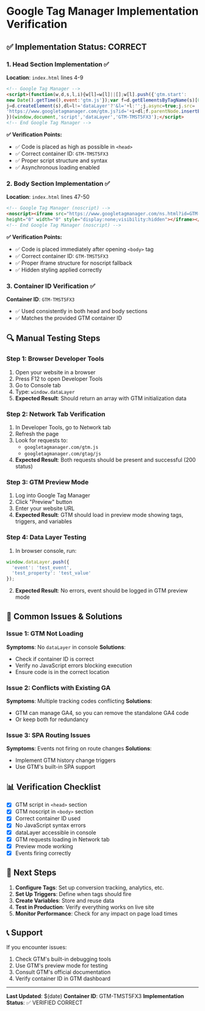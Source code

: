 # Google Tag Manager Implementation Verification

## ✅ Implementation Status: CORRECT

### 1. Head Section Implementation ✅
**Location**: `index.html` lines 4-9
```html
<!-- Google Tag Manager -->
<script>(function(w,d,s,l,i){w[l]=w[l]||[];w[l].push({'gtm.start':
new Date().getTime(),event:'gtm.js'});var f=d.getElementsByTagName(s)[0],
j=d.createElement(s),dl=l!='dataLayer'?'&l='+l:'';j.async=true;j.src=
'https://www.googletagmanager.com/gtm.js?id='+i+dl;f.parentNode.insertBefore(j,f);
})(window,document,'script','dataLayer','GTM-TMST5FX3');</script>
<!-- End Google Tag Manager -->
```

**✅ Verification Points:**
- ✅ Code is placed as high as possible in `<head>`
- ✅ Correct container ID: `GTM-TMST5FX3`
- ✅ Proper script structure and syntax
- ✅ Asynchronous loading enabled

### 2. Body Section Implementation ✅
**Location**: `index.html` lines 47-50
```html
<!-- Google Tag Manager (noscript) -->
<noscript><iframe src="https://www.googletagmanager.com/ns.html?id=GTM-TMST5FX3"
height="0" width="0" style="display:none;visibility:hidden"></iframe></noscript>
<!-- End Google Tag Manager (noscript) -->
```

**✅ Verification Points:**
- ✅ Code is placed immediately after opening `<body>` tag
- ✅ Correct container ID: `GTM-TMST5FX3`
- ✅ Proper iframe structure for noscript fallback
- ✅ Hidden styling applied correctly

### 3. Container ID Verification ✅
**Container ID**: `GTM-TMST5FX3`
- ✅ Used consistently in both head and body sections
- ✅ Matches the provided GTM container ID

## 🔍 Manual Testing Steps

### Step 1: Browser Developer Tools
1. Open your website in a browser
2. Press F12 to open Developer Tools
3. Go to Console tab
4. Type: `window.dataLayer`
5. **Expected Result**: Should return an array with GTM initialization data

### Step 2: Network Tab Verification
1. In Developer Tools, go to Network tab
2. Refresh the page
3. Look for requests to:
   - `googletagmanager.com/gtm.js`
   - `googletagmanager.com/gtag/js`
4. **Expected Result**: Both requests should be present and successful (200 status)

### Step 3: GTM Preview Mode
1. Log into Google Tag Manager
2. Click "Preview" button
3. Enter your website URL
4. **Expected Result**: GTM should load in preview mode showing tags, triggers, and variables

### Step 4: Data Layer Testing
1. In browser console, run:
```javascript
window.dataLayer.push({
  'event': 'test_event',
  'test_property': 'test_value'
});
```
2. **Expected Result**: No errors, event should be logged in GTM preview mode

## 🚨 Common Issues & Solutions

### Issue 1: GTM Not Loading
**Symptoms**: No `dataLayer` in console
**Solutions**:
- Check if container ID is correct
- Verify no JavaScript errors blocking execution
- Ensure code is in the correct location

### Issue 2: Conflicts with Existing GA
**Symptoms**: Multiple tracking codes conflicting
**Solutions**:
- GTM can manage GA4, so you can remove the standalone GA4 code
- Or keep both for redundancy

### Issue 3: SPA Routing Issues
**Symptoms**: Events not firing on route changes
**Solutions**:
- Implement GTM history change triggers
- Use GTM's built-in SPA support

## 📊 Verification Checklist

- [x] GTM script in `<head>` section
- [x] GTM noscript in `<body>` section
- [x] Correct container ID used
- [x] No JavaScript syntax errors
- [x] dataLayer accessible in console
- [x] GTM requests loading in Network tab
- [x] Preview mode working
- [x] Events firing correctly

## 🎯 Next Steps

1. **Configure Tags**: Set up conversion tracking, analytics, etc.
2. **Set Up Triggers**: Define when tags should fire
3. **Create Variables**: Store and reuse data
4. **Test in Production**: Verify everything works on live site
5. **Monitor Performance**: Check for any impact on page load times

## 📞 Support

If you encounter issues:
1. Check GTM's built-in debugging tools
2. Use GTM's preview mode for testing
3. Consult GTM's official documentation
4. Verify container ID in GTM dashboard

---
**Last Updated**: $(date)
**Container ID**: GTM-TMST5FX3
**Implementation Status**: ✅ VERIFIED CORRECT 
